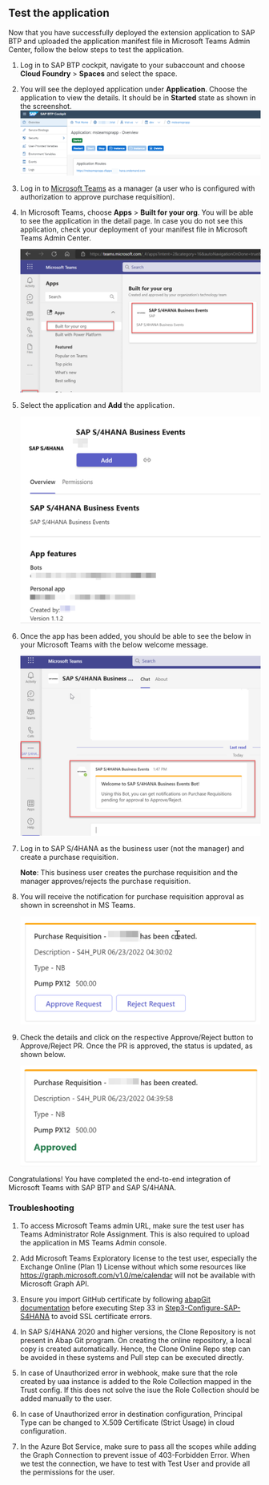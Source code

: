## Test the application

Now that you have successfully deployed the extension application to SAP BTP and uploaded the application manifest file in Microsoft Teams Admin Center, follow the below steps to test the application.

1. Log in to SAP BTP cockpit, navigate to your subaccount and choose **Cloud Foundry** > **Spaces** and select the space.

2. You will see the deployed application under **Application**. Choose the application to view the details. It should be in **Started** state as shown in the screenshot.
![plot](./images/appstarted.png)

3. Log in to [Microsoft Teams](https://teams.microsoft.com) as a manager (a user who is configured with authorization to approve purchase requisition).

4. In Microsoft Teams, choose **Apps** > **Built for your org**. You will be able to see the application in the detail page. In case you do not see this application, check your deployment of your manifest file in Microsoft Teams Admin Center.

    ![plot](./images/installapp.png)

5. Select the application and **Add** the application.

    ![plot](./images/addapp.png)

6.  Once the app has been added, you should be able to see the below in your Microsoft Teams with the below welcome message.

    ![plot](./images/launch.png)   

7. Log in to SAP S/4HANA as the business user (not the manager) and create a purchase requisition.

    **Note**: This business user creates the purchase requisition and the manager approves/rejects the purchase requisition.

8. You will receive the notification for purchase requisition approval as shown in screenshot in MS Teams.

    ![plot](./images/prcreate.png)  

9. Check the details and click on the respective Approve/Reject button to Approve/Reject PR. Once the PR is approved, the status is updated, as shown below.

    ![plot](./images/approved.png)  

Congratulations! You have completed the end-to-end integration of Microsoft Teams with SAP BTP and SAP S/4HANA.

### Troubleshooting

1. To access Microsoft Teams admin URL, make sure the test user has Teams Administrator Role Assignment. This is also required to upload the application in MS Teams Admin console.

2. Add Microsoft Teams Exploratory license to the test user, especially the Exchange Online (Plan 1) License without which some resources like https://graph.microsoft.com/v1.0/me/calendar will not be available with Microsoft Graph API. 

3. Ensure you import GitHub certificate by following [abapGit documentation](https://docs.abapgit.org/guide-ssl-setup.html) before executing Step 33 in [Step3-Configure-SAP-S4HANA](../Step3-Configure-SAP-S4HANA/README.md) to avoid SSL certificate errors.

4. In SAP S/4HANA 2020 and higher versions, the Clone Repository is not present in Abap Git program. On creating the online repository, a local copy is created automatically. Hence, the Clone Online Repo step can be avoided in these systems and Pull step can be executed directly. 

5. In case of Unauthorized error in webhook, make sure that the role created by uaa instance is added to the Role Collection mapped in the Trust config. If this does not solve the isue the Role Collection should be added manually to the user. 

6. In case of Unauthorized error in destination configuration, Principal Type can be changed to X.509 Certificate (Strict Usage) in cloud configuration. 

7. In the Azure Bot Service, make sure to pass all the scopes while adding the Graph Connection to prevent issue of 403-Forbidden Error. When we test the connection, we have to test with Test User and provide all the permissions for the user.

